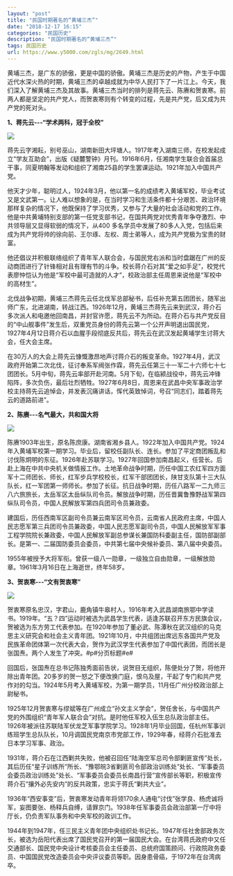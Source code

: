 ```yaml
---
layout: "post"
title: "民国时期著名的“黄埔三杰”"
date: "2018-12-17 16:15"
categories: "民国历史"
description: "民国时期著名的“黄埔三杰”"
tags: 民国历史
url: https://www.y5000.com/zgls/mg/2649.html
---
```






黄埔三杰，是广东的骄傲，更是中国的骄傲。黄埔三杰是历史的产物，产生于中国近代水深火热的时期，黄埔三杰的卓越成就为中华人民打下了一片江上。今天，我们深入了解黄埔三杰及其故事。黄埔三杰当时的排列是蒋先云、陈赓和贺衷寒。前两人都是坚定的共产党人，而贺衷寒则有个转变的过程，先是共产党，后又成为共产党的死对头。

**1、蒋先云---“学术两科，冠于全校”**

![](https://img.y5000.com/uploads/allimg/160514/4-160514205H5160.jpg)

蒋先云字湘耘，别号巫山，湖南新田大坪塘人。1917年考入湖南三师，在校发起成立“学友互助会”，出版《疑麓警钟》月刊。1916年6月，任湘南学生联合会首届总干事，同夏明翰等发动和组织了湘南25县的学生罢课运动。1921年加入中国共产党。

他天才少年，聪明过人，1924年3月，他以第一名的成绩考入黄埔军校，毕业考试又是文武第一。让人难以想象的是，在当时学习和生活条件都十分艰苦、政治环境那样复杂的情况下，他既保持了学习优秀，又参与了大量的社会活动和党的工作。他是中共黄埔特别支部的第一任党支部书记，在国共两党对优秀青年争夺激烈、中共领导层又显得软弱的情况下，从400
多名学员中发展了80多人入党，包括后来成为共产党将帅的徐向前、王尔琢、左权、周士弟等人，成为共产党极为宝贵的财富。

他还倡议并积极联络组织了青年军人联合会，与国民党右派和当时盘踞在广州的反动商团进行了针锋相对且有理有节的斗争。校长蒋介石对其“爱之如手足”，校党代表廖忡恺认为他是“军校中最可造就的人才”，校政治部主任周恩来说他是“军校中的高材生”。

北伐战争初期，黄埔三杰蒋先云任北伐军总部秘书，后任补充第五团团长，随军出师广东，北进湖南，转战江西。1926年12月，黄埔三杰蒋先云来到武汉，蒋介石多次派人和电邀他回南昌，并封官许愿，蒋先云不为所动。在蒋介石与共产党反目的“中山舰事件”发生后，双重党员身份的蒋先云第一个公开声明退出国民党，1927年4月12日蒋介石以血腥手段彻底反共后，蒋先云在武汉发起黄埔学生讨蒋大会，任大会主席。

在30万人的大会上蒋先云慷慨激昂地声讨蒋介石的叛变革命。1927年4月，武汉政府开始第二次北伐，征讨奉系军阀张作霖，蒋先云任第三十一军二十六师七十七团团长。5月中旬，蒋先云率部开赴河南。5月下旬，在临颍战役中，蒋先云冲锋陷阵，多次负伤，最后壮烈牺牲。1927年6月8日，周恩来在武昌中央军事政治学校主持蒋先云追悼会，并发表沉痛讲话，恽代英致悼词，号召“同志们，踏着蒋先云的道路前进”。

**2、陈赓---名气最大，共和国大将**

![](https://img.y5000.com/uploads/allimg/160514/4-160514205Q5I8.jpg)

陈赓1903年出生，原名陈庶康。湖南省湘乡县人。1922年加入中国共产党。1924年入黄埔军校第一期学习。毕业后，留校任副队长、连长。参加了平定商团叛乱和讨伐陈炯明的东征。1926年赴苏联学习。1927年回国参加南昌起义，任营长。后赴上海在中共中央机关做情报工作。土地革命战争时期，历任中国工农红军四方面军十二师团长、师长，红军步兵学校校长，红军干部团团长，陕甘支队第十三大队队长，红一军团第一师师长。参加了长征。抗日战争时期，历任八路军一二九师三八六旅旅长，太岳军区太岳纵队司令员。解放战争时期，历任晋冀鲁豫野战军第四纵队司令员，中国人民解放军第四兵团司令员兼政委。

建国后，历任西南军区副司令员兼云南军区司令员，云南省人民政府主席，中国人民志愿军第三兵团司令员兼政委，中国人民志愿军副司令员，中国人民解放军军事工程学院院长兼政委，中国人民解放军副总参谋长兼国防科委副主任，国防部副部长。是第一、二届国防委员会委员，中共第七届中央候补委员、第八届中央委员。

1955年被授予大将军衔。曾获一级八一勋章，一级独立自由勋章，一级解放勋章。1961年3月16日在上海逝世，终年58岁。

**3、贺衷寒---“文有贺衷寒”**

![](https://img.y5000.com/uploads/allimg/160514/4-160514205T9293.jpg)

贺衷寒原名忠汉，字君山，鹿角镇牛皋村人，1916年考入武昌湖南旅鄂中学读书。1919年。“五？四”运动时被选为武昌学生代表，适逢苏联召开东方民旗会议，贺被选为东方劳工代表参加。在1920年参加了董必武、陈潭秋在武汉组织的马克思主义研究会和社会主义青年团。1921年10月，中共组团出席远东各国共产党及民族革命团体第一次代表大会，贺作为武汉学生代表参加了中国代表团，而团长是张国焘。两个人发生了冲突。#p#分页标题#e#

回国后，张国焘在总书记陈独秀面前告状，说贺目无组织，陈便处分了贺，将他开除出青年团。20多岁的贺一怒之下便改换门庭，恨乌及屋，干起了专门和共产党作对的勾当。1924年5月考入黄埔军校，为第一期学员，11月任广州分校政治部上尉秘书。

1925年12月贺衷寒与缪斌等在广州成立“孙文主义学会”，贺任舍长，与中国共产党的外围组织“青年军人联合会”对抗。是时他任军校入伍生总队政治部主任。1926年被派往苏联陆军伏龙芝军事学院学习。1928年1月毕业回国，任杭州军事训练班学生总队队长，10月调国民党南京市党部工作，1929年春，经蒋介石批准去日本学习军事、政治。

1931年，蒋介石在江西剿共失败，他被召回任“陆海空军总司令部剿匪宣传”处长，其后历任“星子训练所”所长、“豫鄂皖3省剿匪司令部政治训练处”处长、“军事委员会委员政治训练处”处长、“军事委员会委员长南昌行营”宣传部长等职，积极宣传蒋介石“攘外必先安内”的反共政策，忠实于蒋氏“剿共大业”。

1936年“西安事变”后，贺衷寒发动青年将领170余人通电“讨伐”张学良、杨虎诚将军，妄图要张、杨释兵自缚，请罪京门。1938年任军事委员会政治部第一厅中将厅长，仍负责军队事务和中央军校的政训工作。

1944年到1947年，任三民主义青年团中央组织处书记长。1947年任社舍部政务次长，被选为岳阳代表出席了国民党召开的第一届国民大会。在台湾蒋氏政府中又任交通部长、国民党中央设计考核委员会主任委员、总统府国策顾问、行政院政务委员、中国国民党改造委员会中央评议委员等职。因身患骨癌，于1972年在台湾病卒。

